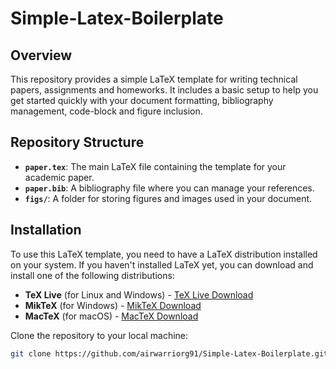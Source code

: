 # Simple-Latex-Boilerplate

## Overview
This repository provides a simple LaTeX template for writing technical papers, assignments and homeworks. It includes a basic setup to help you get started quickly with your document formatting, bibliography management, code-block and figure inclusion.

## Repository Structure

- **`paper.tex`**: The main LaTeX file containing the template for your academic paper.
- **`paper.bib`**: A bibliography file where you can manage your references.
- **`figs/`**: A folder for storing figures and images used in your document.

## Installation

To use this LaTeX template, you need to have a LaTeX distribution installed on your system. If you haven't installed LaTeX yet, you can download and install one of the following distributions:

- **TeX Live** (for Linux and Windows) - [TeX Live Download](https://www.tug.org/texlive/)
- **MikTeX** (for Windows) - [MikTeX Download](https://miktex.org/)
- **MacTeX** (for macOS) - [MacTeX Download](https://www.tug.org/mactex/)

Clone the repository to your local machine:

```bash
git clone https://github.com/airwarriorg91/Simple-Latex-Boilerplate.git
